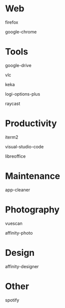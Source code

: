 # Web
firefox

google-chrome


# Tools
google-drive

vlc

keka

logi-options-plus

raycast

# Productivity

iterm2

visual-studio-code

libreoffice

# Maintenance
app-cleaner

# Photography
vuescan

affinity-photo

# Design

affinity-designer

# Other
spotify

